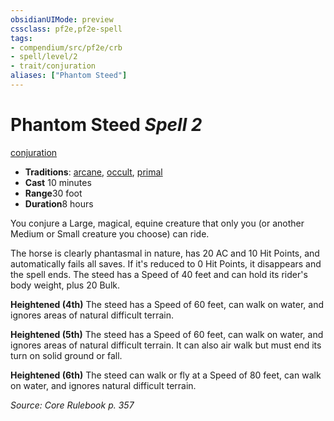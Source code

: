```yaml
---
obsidianUIMode: preview
cssclass: pf2e,pf2e-spell
tags:
- compendium/src/pf2e/crb
- spell/level/2
- trait/conjuration
aliases: ["Phantom Steed"]
---
```

# Phantom Steed *Spell 2*   
[conjuration](rules/traits/conjuration.md)  

- **Traditions**: [arcane](rules/traits/arcane.md), [occult](rules/traits/occult.md), [primal](rules/traits/primal.md)
- **Cast** 10 minutes 
- **Range**30 foot
- **Duration**8 hours

You conjure a Large, magical, equine creature that only you (or another Medium or Small creature you choose) can ride.

The horse is clearly phantasmal in nature, has 20 AC and 10 Hit Points, and automatically fails all saves. If it's reduced to 0 Hit Points, it disappears and the spell ends. The steed has a Speed of 40 feet and can hold its rider's body weight, plus 20 Bulk.

**Heightened (4th)** The steed has a Speed of 60 feet, can walk on water, and ignores areas of natural difficult terrain.

**Heightened (5th)** The steed has a Speed of 60 feet, can walk on water, and ignores areas of natural difficult terrain. It can also air walk but must end its turn on solid ground or fall.

**Heightened (6th)** The steed can walk or fly at a Speed of 80 feet, can walk on water, and ignores natural difficult terrain.

*Source: Core Rulebook p. 357*